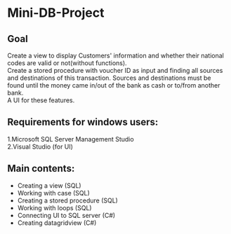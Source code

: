 # Mini-DB-Project
## Goal
Create a view to display Customers' information and whether their national codes are valid or not(without functions).  
Create a stored procedure with voucher ID as input and finding all sources and destinations of this transaction.  Sources and destinations must be found until the money came in/out of the bank as cash or to/from another bank.   
A UI for these features.  
## Requirements for windows users:  
  1.Microsoft SQL Server Management Studio  
  2.Visual Studio (for UI)
## Main contents:  
- Creating a view (SQL)
- Working with case (SQL)
- Creating a stored procedure (SQL)
- Working with loops (SQL)
- Connecting UI to SQL server (C#)
- Creating datagridview (C#)
